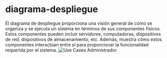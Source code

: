 # diagrama-despliegue

El diagrama de despliegue proporciona una visión general de cómo se organiza y se ejecuta un sistema en términos de sus componentes físicos. Estos componentes pueden incluir servidores, computadoras, dispositivos de red, dispositivos de almacenamiento, etc. Además, muestra cómo estos componentes interactúan entre sí para proporcionar la funcionalidad requerida por el sistema.
![Use Cases Administrador](https://drive.google.com/file/d/1nB1Xb6xD0F0tgN7Cv2n6praTn0TvsnLq/view?usp=drive_link)
